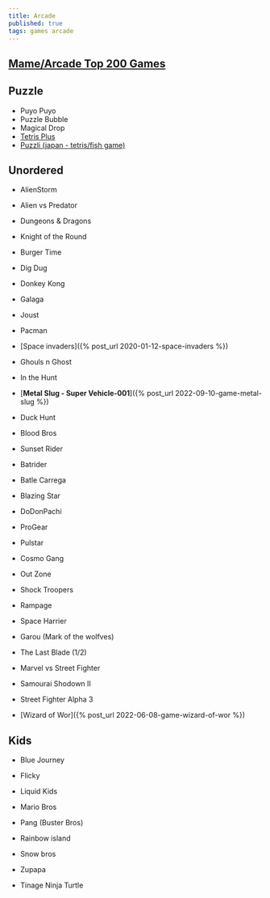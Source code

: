 ```yaml
---
title: Arcade
published: true
tags: games arcade
---
```

## [Mame/Arcade Top 200 Games](https://www.youtube.com/watch?v=QNORYk8EdFU&t=3828s)

## Puzzle

- Puyo Puyo
- Puzzle Bubble
- Magical Drop
- [Tetris Plus](https://www.youtube.com/watch?v=q-tEzoe0Rqw) 
- [Puzzli (japan - tetris/fish game)](https://www.youtube.com/watch?v=iLm33bw8Wjw)

## Unordered

- AlienStorm
- Alien vs Predator
- Dungeons & Dragons
- Knight of the Round

- Burger Time
- Dig Dug
- Donkey Kong
- Galaga
- Joust
- Pacman
- [Space invaders]({% post_url 2020-01-12-space-invaders %})


- Ghouls n Ghost
- In the Hunt
- [**Metal Slug - Super Vehicle-001**]({% post_url 2022-09-10-game-metal-slug %})

- Duck Hunt

- Blood Bros
- Sunset Rider

- Batrider
- Batle Carrega
- Blazing Star
- DoDonPachi

- ProGear
- Pulstar

- Cosmo Gang
- Out Zone
- Shock Troopers

- Rampage
- Space Harrier

- Garou (Mark of the wolfves)
- The Last Blade (1/2)
- Marvel vs Street Fighter
- Samourai Shodown II
- Street Fighter Alpha 3

- [Wizard of Wor]({% post_url 2022-06-08-game-wizard-of-wor %})

## Kids

- Blue Journey
- Flicky
- Liquid Kids
- Mario Bros
- Pang (Buster Bros)
- Rainbow island
- Snow bros
- Zupapa

- Tinage Ninja Turtle
